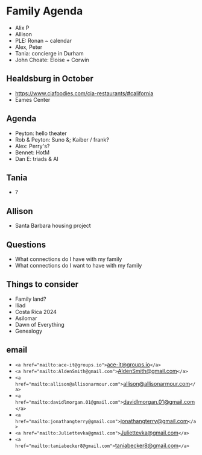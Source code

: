 # Family Agenda

* Alix P
* Allison
* PLE: Ronan ~ calendar
* Alex, Peter
* Tania: concierge in Durham
* John Choate: Eloise + Corwin

## Healdsburg in October

* https://www.ciafoodies.com/cia-restaurants/#california
* Eames Center

## Agenda

* Peyton: hello theater
* Rob & Peyton: Suno &; Kaiber / frank?
* Alex: Perry's?
* Bennet: HotM
* Dan E: triads & AI

## Tania

* ?

## Allison

* Santa Barbara housing project

## Questions

* What connections do I have with my family
* What connections do I want to have with my family

## Things to consider

* Family land?
* Iliad
* Costa Rica 2024
* Asilomar
* Dawn of Everything
* Genealogy

## email

* `<a href="mailto:ace-it@groups.io">`ace-it@groups.io`</a>`
* `<a href="mailto:AldenSmith@gmail.com">`AldenSmith@gmail.com`</a>`
* `<a href="mailto:allison@allisonarmour.com">`allison@allisonarmour.com`</a>`
* `<a href="mailto:davidlmorgan.01@gmail.com">`davidlmorgan.01@gmail.com`</a>`
* `<a href="mailto:jonathangterry@gmail.com">`jonathangterry@gmail.com`</a>`
* `<a href="mailto:Juliettevka@gmail.com">`Juliettevka@gmail.com`</a>`
* `<a href="mailto:taniabecker8@gmail.com">`taniabecker8@gmail.com`</a>`
